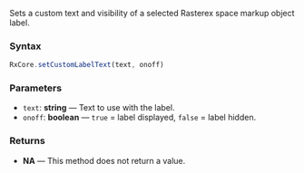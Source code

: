 Sets a custom text and visibility of a selected Rasterex space markup object label.

### Syntax

```typescript
RxCore.setCustomLabelText(text, onoff)
```

### Parameters

- `text`: **string** — Text to use with the label.
- `onoff`: **boolean** — `true` = label displayed, `false` = label hidden.

### Returns

- **NA** — This method does not return a value.